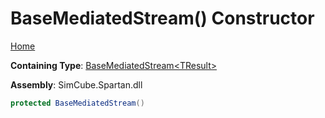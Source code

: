 # BaseMediatedStream\(\) Constructor

[Home](../../../../README.md)

**Containing Type**: [BaseMediatedStream\<TResult\>](../README.md)

**Assembly**: SimCube\.Spartan\.dll

```csharp
protected BaseMediatedStream()
```

